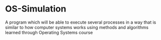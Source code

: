 # OS-Simulation
A program which will be able to execute several processes in a way that is similar to how computer systems works using methods and algorithms learned through Operating Systems course
